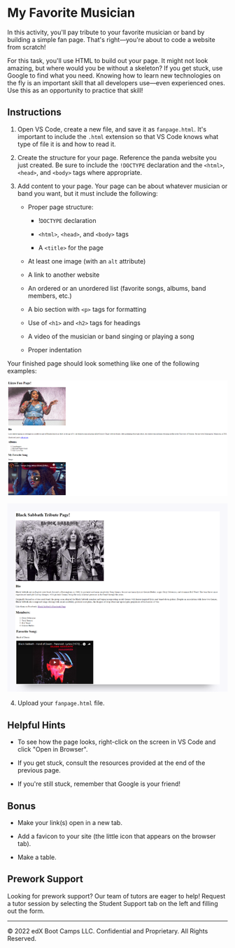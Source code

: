 # My Favorite Musician

In this activity, you'll pay tribute to your favorite musician or band by building a simple fan page. That's right—you're about to code a website from scratch!

For this task, you'll use HTML to build out your page. It might not look amazing, but where would you be without a skeleton? If you get stuck, use Google to find what you need. Knowing how to learn new technologies on the fly is an important skill that all developers use—even experienced ones. Use this as an opportunity to practice that skill!

## Instructions

1. Open VS Code, create a new file, and save it as `fanpage.html`. It's important to include the `.html` extension so that VS Code knows what type of file it is and how to read it.

2. Create the structure for your page. Reference the panda website you just created. Be sure to include the `!DOCTYPE` declaration and the `<html>`, `<head>`, and `<body>` tags where appropriate.

3. Add content to your page. Your page can be about whatever musician or band you want, but it must include the following:

   * Proper page structure:

     * !`DOCTYPE` declaration

     * `<html>`, `<head>`, and `<body>` tags

     * A `<title>` for the page

   * At least one image (with an `alt` attribute)

   * A link to another website

   * An ordered or an unordered list (favorite songs, albums, band members, etc.)

   * A bio section with `<p>` tags for formatting

   * Use of `<h1>` and `<h2>` tags for headings

   * A video of the musician or band singing or playing a song

   * Proper indentation

Your finished page should look something like one of the following examples:

![](../../../img/41-fullstack-fanpage-example01.png)

![](../../../img/42-fullstack-fanpage-example02.png)

4. Upload your `fanpage.html` file.

## Helpful Hints

* To see how the page looks, right-click on the screen in VS Code and click "Open in Browser".

* If you get stuck, consult the resources provided at the end of the previous page.

* If you're still stuck, remember that Google is your friend!

## Bonus

* Make your link(s) open in a new tab.

* Add a favicon to your site (the little icon that appears on the browser tab).

* Make a table.

## Prework Support

Looking for prework support? Our team of tutors are eager to help! Request a tutor session by selecting the Student Support tab on the left and filling out the form.

---
© 2022 edX Boot Camps LLC. Confidential and Proprietary. All Rights Reserved.